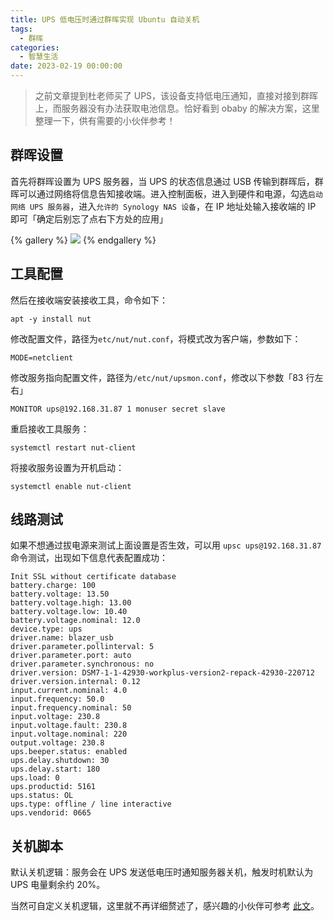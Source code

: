 ```yaml
---
title: UPS 低电压时通过群晖实现 Ubuntu 自动关机
tags:
  - 群晖
categories:
  - 智慧生活
date: 2023-02-19 00:00:00
---
```


> 之前文章提到杜老师买了 UPS，该设备支持低电压通知，直接对接到群晖上，而服务器没有办法获取电池信息。恰好看到 obaby 的解决方案，这里整理一下，供有需要的小伙伴参考！

<!-- more -->

## 群晖设置

首先将群晖设置为 UPS 服务器，当 UPS 的状态信息通过 USB 传输到群晖后，群晖可以通过网络将信息告知接收端。进入控制面板，进入到硬件和电源，勾选`启动网络 UPS 服务器`，进入`允许的 Synology NAS 设备`，在 IP 地址处输入接收端的 IP 即可「确定后别忘了点右下方处的应用」

{% gallery %}
![](https://cdn.dusays.com/2023/02/557-1.jpg/1)
{% endgallery %}

## 工具配置

然后在接收端安装接收工具，命令如下：

```
apt -y install nut
```

修改配置文件，路径为`etc/nut/nut.conf`，将模式改为客户端，参数如下：

```
MODE=netclient
```

修改服务指向配置文件，路径为`/etc/nut/upsmon.conf`，修改以下参数「83 行左右」


```
MONITOR ups@192.168.31.87 1 monuser secret slave
```

重启接收工具服务：

```
systemctl restart nut-client
```

将接收服务设置为开机启动：

```
systemctl enable nut-client
```

## 线路测试

如果不想通过拔电源来测试上面设置是否生效，可以用 `upsc ups@192.168.31.87` 命令测试，出现如下信息代表配置成功：

```
Init SSL without certificate database
battery.charge: 100
battery.voltage: 13.50
battery.voltage.high: 13.00
battery.voltage.low: 10.40
battery.voltage.nominal: 12.0
device.type: ups
driver.name: blazer_usb
driver.parameter.pollinterval: 5
driver.parameter.port: auto
driver.parameter.synchronous: no
driver.version: DSM7-1-1-42930-workplus-version2-repack-42930-220712
driver.version.internal: 0.12
input.current.nominal: 4.0
input.frequency: 50.0
input.frequency.nominal: 50
input.voltage: 230.8
input.voltage.fault: 230.8
input.voltage.nominal: 220
output.voltage: 230.8
ups.beeper.status: enabled
ups.delay.shutdown: 30
ups.delay.start: 180
ups.load: 0
ups.productid: 5161
ups.status: OL
ups.type: offline / line interactive
ups.vendorid: 0665
```

## 关机脚本

默认关机逻辑：服务会在 UPS 发送低电压时通知服务器关机，触发时机默认为 UPS 电量剩余约 20%。

当然可自定义关机逻辑，这里就不再详细赘述了，感兴趣的小伙伴可参考 [此文](https://h4ck.org.cn/2023/02/%e6%a0%91%e8%8e%93%e6%b4%be%e8%87%aa%e5%ae%9a%e4%b9%89%e5%85%b3%e6%9c%ba%e8%84%9a%e6%9c%ac%ef%bc%88nut%ef%bc%89/)。